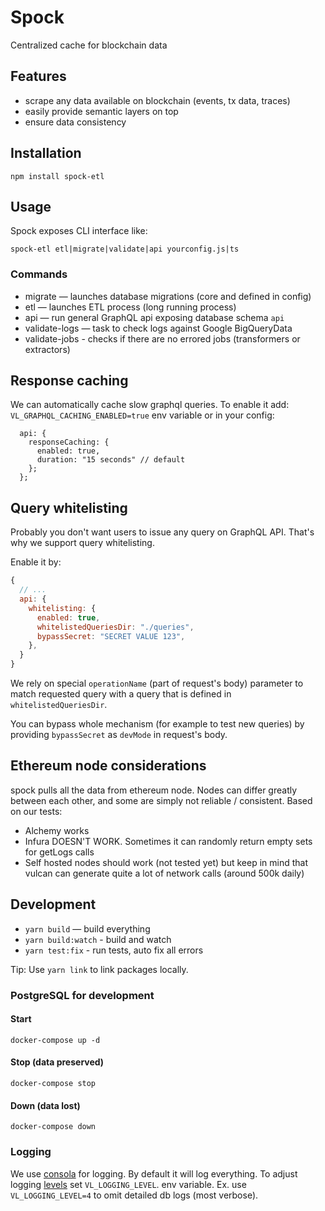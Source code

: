 # Spock

Centralized cache for blockchain data

## Features

- scrape any data available on blockchain (events, tx data, traces)
- easily provide semantic layers on top
- ensure data consistency

## Installation

```
npm install spock-etl
```

## Usage

Spock exposes CLI interface like:

```
spock-etl etl|migrate|validate|api yourconfig.js|ts
```

### Commands

- migrate — launches database migrations (core and defined in config)
- etl — launches ETL process (long running process)
- api — run general GraphQL api exposing database schema `api`
- validate-logs — task to check logs against Google BigQueryData
- validate-jobs - checks if there are no errored jobs (transformers or extractors)

## Response caching

We can automatically cache slow graphql queries. To enable it add: `VL_GRAPHQL_CACHING_ENABLED=true`
env variable or in your config:

```
  api: {
    responseCaching: {
      enabled: true,
      duration: "15 seconds" // default
    };
  };
```

## Query whitelisting

Probably you don't want users to issue any query on GraphQL API. That's why we support query
whitelisting.

Enable it by:

```javascript
{
  // ...
  api: {
    whitelisting: {
      enabled: true,
      whitelistedQueriesDir: "./queries",
      bypassSecret: "SECRET VALUE 123",
    },
  }
}
```

We rely on special `operationName` (part of request's body) parameter to match requested query with
a query that is defined in `whitelistedQueriesDir`.

You can bypass whole mechanism (for example to test new queries) by providing `bypassSecret` as
`devMode` in request's body.

## Ethereum node considerations

spock pulls all the data from ethereum node. Nodes can differ greatly between each other, and some
are simply not reliable / consistent. Based on our tests:

- Alchemy works
- Infura DOESN'T WORK. Sometimes it can randomly return empty sets for getLogs calls
- Self hosted nodes should work (not tested yet) but keep in mind that vulcan can generate quite a
  lot of network calls (around 500k daily)

## Development

- `yarn build` — build everything
- `yarn build:watch` - build and watch
- `yarn test:fix` - run tests, auto fix all errors

Tip: Use `yarn link` to link packages locally.

### PostgreSQL for development

#### Start

```
docker-compose up -d
```

#### Stop (data preserved)

```
docker-compose stop
```

#### Down (data lost)

```
docker-compose down
```

### Logging

We use [consola](https://github.com/nuxt/consola#readme) for logging. By default it will log
everything. To adjust logging [levels](https://github.com/nuxt/consola#level) set
`VL_LOGGING_LEVEL`. env variable. Ex. use `VL_LOGGING_LEVEL=4` to omit detailed db logs (most
verbose).
